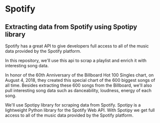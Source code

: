 # Spotify
## Extracting data from Spotify using Spotipy library

Spotify has a great API to give developers full access to all of the music data provided by the Spotify platform. 

In this repository, we'll use this api to scrap a playlist and enrich it with interesting song data.

In honor of the 60th Anniversary of the Billboard Hot 100 Singles chart, on August 4, 2018, they created this special chart of the 600 biggest songs of all time. Besides extracting these 600 songs from the Billboard, we'll also pull interesting song data such as danceability, loudness, energy of each song.

We'll use Spotipy library for scraping data from Spotify. Spotipy is a lightweight Python library for the Spotify Web API. With Spotipy we get full access to all of the music data provided by the Spotify platform.
